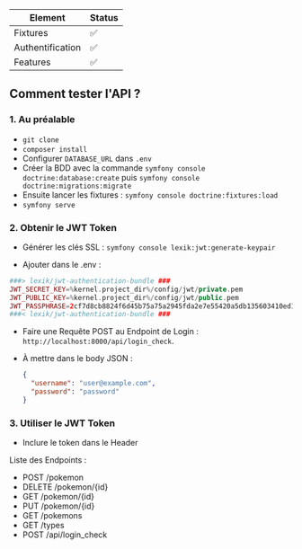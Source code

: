 | Element          | Status |
| ---------------- | ------ |
| Fixtures         | ✅     |
| Authentification | ✅     |
| Features         | ✅     |

## Comment tester l'API ?

### 1. Au préalable

- `git clone`
- `composer install`
- Configurer `DATABASE_URL` dans `.env`
- Créer la BDD avec la commande `symfony console doctrine:database:create` puis `symfony console doctrine:migrations:migrate`
- Ensuite lancer les fixtures : `symfony console doctrine:fixtures:load`
- `symfony serve`

### 2. Obtenir le JWT Token

- Générer les clés SSL : `symfony console lexik:jwt:generate-keypair`

- Ajouter dans le .env :

```php
###> lexik/jwt-authentication-bundle ###
JWT_SECRET_KEY=%kernel.project_dir%/config/jwt/private.pem
JWT_PUBLIC_KEY=%kernel.project_dir%/config/jwt/public.pem
JWT_PASSPHRASE=2cf7d8cb8824f6d45b75a75a2945fda2e7e55420a5db135603410ed13acca4e4
###< lexik/jwt-authentication-bundle ###
```

- Faire une Requête POST au Endpoint de Login : `http://localhost:8000/api/login_check`.

- À mettre dans le body JSON :

  ```json
  {
    "username": "user@example.com",
    "password": "password"
  }
  ```

### 3. Utiliser le JWT Token

- Inclure le token dans le Header

Liste des Endpoints :

- POST /pokemon
- DELETE /pokemon/{id}
- GET /pokemon/{id}
- PUT /pokemon/{id}
- GET /pokemons
- GET /types
- POST /api/login_check
